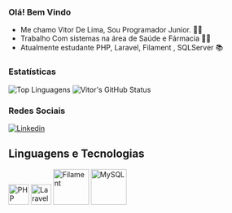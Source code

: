 
### Olá! Bem Vindo 
- Me chamo Vitor De Lima, Sou Programador Junior. 👨‍💻
- Trabalho Com sistemas na área de Saúde e Fármacia 🧑‍💼
- Atualmente estudante PHP, Laravel, Filament , SQLServer 📚

### Estatísticas 
<div align="left">
  <img src="https://github-readme-stats.vercel.app/api/top-langs/?username=VlT0R&stats_format=bytes" alt="Top Linguagens" s/>
  <img src="https://github-readme-stats.vercel.app/api?username=VlT0R&show_icons=true&theme=onedark" alt="Vitor's GitHub Status" />
</div>


### Redes Sociais 
[![Linkedin](https://img.shields.io/badge/LinkedIn-0077B5?style=for-the-badge&logo=linkedin&logoColor=white)](https://www.linkedin.com/in/vitordelimadev)




## Linguagens e Tecnologias

<div align="left">
  <img alt="PHP" title="PHP" width="40" src="https://cdn.jsdelivr.net/gh/devicons/devicon@latest/icons/php/php-original.svg"/>
  <img alt="Laravel" title="Laravel" width="40" src="https://cdn.jsdelivr.net/gh/devicons/devicon@latest/icons/laravel/laravel-original.svg"/>
  <img alt="Filament" title="Filament" width="70" src="https://cdn.jsdelivr.net/gh/devicons/devicon@latest/icons/filamentphp/filamentphp-original.svg"/>
  <img alt="MySQL" title="MySQL" width="70" src="https://cdn.jsdelivr.net/gh/devicons/devicon@latest/icons/mysql/mysql-original-wordmark.svg"/>
</div>


 


